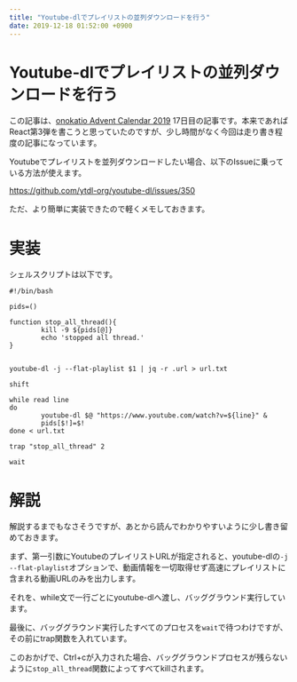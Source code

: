 ```yaml
---
title: "Youtube-dlでプレイリストの並列ダウンロードを行う"
date: 2019-12-18 01:52:00 +0900
---
```


Youtube-dlでプレイリストの並列ダウンロードを行う
===

この記事は、[onokatio Advent Calendar 2019](/adventcalendar/2019/onokatio) 17日目の記事です。本来であればReact第3弾を書こうと思っていたのですが、少し時間がなく今回は走り書き程度の記事になっています。

Youtubeでプレイリストを並列ダウンロードしたい場合、以下のIssueに乗っている方法が使えます。

https://github.com/ytdl-org/youtube-dl/issues/350

ただ、より簡単に実装できたので軽くメモしておきます。

# 実装

シェルスクリプトは以下です。

```shell
#!/bin/bash

pids=()

function stop_all_thread(){
        kill -9 ${pids[@]}
        echo 'stopped all thread.'
}


youtube-dl -j --flat-playlist $1 | jq -r .url > url.txt

shift

while read line
do
        youtube-dl $@ "https://www.youtube.com/watch?v=${line}" &
        pids[$!]=$!
done < url.txt

trap "stop_all_thread" 2

wait
```

# 解説

解説するまでもなさそうですが、あとから読んでわかりやすいように少し書き留めておきます。

まず、第一引数にYoutubeのプレイリストURLが指定されると、youtube-dlの`-j --flat-playlist`オプションで、動画情報を一切取得せず高速にプレイリストに含まれる動画URLのみを出力します。

それを、while文で一行ごとにyoutube-dlへ渡し、バッググラウンド実行しています。

最後に、バッググラウンド実行したすべてのプロセスを`wait`で待つわけですが、その前にtrap関数を入れています。

このおかげで、Ctrl+cが入力された場合、バッググラウンドプロセスが残らないように`stop_all_thread`関数によってすべてkillされます。